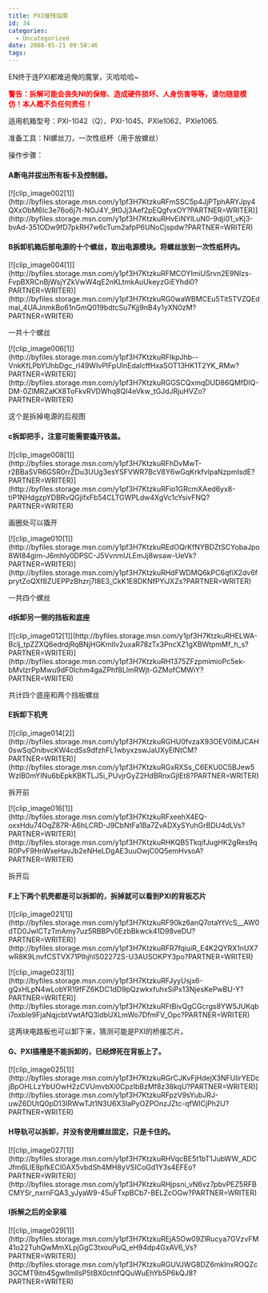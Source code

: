 ```yaml
---
title: PXI摧残指南
id: 34
categories:
  - Uncategorized
date: 2008-05-21 09:50:46
tags:
---
```


<div id="msgcns!866B8F96A2761BBE!982" class="bvMsg">

EN终于连PXI都难逃俺的魔掌，灭哈哈哈~  <p><font color="#ff0000">**警告：拆解可能会丧失NI的保修、造成硬件损坏、人身伤害等等，请勿随意模仿！本人概不负任何责任！**</font>  <p>适用机箱型号：PXI-1042（Q）、PXI-1045、PXIe1062、PXIe1065\.  <p>准备工具：NI螺丝刀，一次性纸杯（用于放螺丝） <p>操作步骤：  

#### A断电并拔出所有板卡及控制器。
 <p>[![clip_image002[1]](http://byfiles.storage.msn.com/y1pf3H7KtzkuRFmSSC5p4JjPTphARYJpy4QXxObM6Ic3e76o6j7t-NOJ4Y_9t0Jj3Aef2pEQgfvxOY?PARTNER=WRITER)](http://byfiles.storage.msn.com/y1pf3H7KtzkuRHvEiNYlLuN0-9dji01_vKj3-bvAd-351ODw9fD7pkRH7w6cTum2afpP6UNoCjspdw?PARTNER=WRITER)  

#### B拆卸机箱后部电源的十个螺丝，取出电源模块。将螺丝放到一次性纸杯内。
 <p>[![clip_image004[1]](http://byfiles.storage.msn.com/y1pf3H7KtzkuRFMCOYImiUSrvn2E9NIzs-FvpBXRCnBjWsjYZkVwW4qE2nKLtmkAuUkeyzGiEYhdi0?PARTNER=WRITER)](http://byfiles.storage.msn.com/y1pf3H7KtzkuRG0waWBMCEu5Tit5TVZQEdmal_4UAJnmkBo61nGmQ019bdtcSu7Kjj9nB4y1yXN0zM?PARTNER=WRITER)  <p>一共十个螺丝  <p>[![clip_image006[1]](http://byfiles.storage.msn.com/y1pf3H7KtzkuRFIkpJhb--VnkKfLPbYUhbDgc_rl49WIvPlFpUlnEdalcffHxaSOT13HK1T2YK_RMw?PARTNER=WRITER)](http://byfiles.storage.msn.com/y1pf3H7KtzkuRGGSCQxmqDUD86QMfDIQ-DM-0ZlMRZaKX8ToFkvRVDWhq8QI4eVkw_tGJdJRjuHVZo?PARTNER=WRITER)  <p>这个是拆掉电源的后视图  

#### c拆卸把手，注意可能需要撬开铁盖。
 <p>[![clip_image008[1]](http://byfiles.storage.msn.com/y1pf3H7KtzkuRFhDvMwT-r2BBaSVR6GSR0rrZDu3UUg3esYSFVWR7BcV8Y6wGqKrkfvlpaNzpmIsdE?PARTNER=WRITER)](http://byfiles.storage.msn.com/y1pf3H7KtzkuRFio1GRcmXAed6yx8-tiP1NHdgzpYDBRvQGjifxFb54CLTGWPLdw4XgVc1cYsivFNQ?PARTNER=WRITER)  <p>画圈处可以撬开  <p>[![clip_image010[1]](http://byfiles.storage.msn.com/y1pf3H7KtzkuREdOQrKfNYBDZtSCYobaJpo8WI84gim-J6mhly0DPSC-J5VvnmULEmJj8wsaw-UeVk?PARTNER=WRITER)](http://byfiles.storage.msn.com/y1pf3H7KtzkuRHdFWDMQ6kPC6qfiX2dv6fprytZoQXf8ZUEPPzBhzrj7I8E3_CkK1E8DKNfPYiJXZs?PARTNER=WRITER)  <p>一共四个螺丝  

#### d拆卸另一侧的挡板和底座
 <p>[![clip_image012[1]](http://byfiles.storage.msn.com/y1pf3H7KtzkuRHELWA-Bclj_tpZZXQ6edrdjRqBNjHGKmIIv2uxaR78zTx3PncXZ1gXBWtpmMf_h_s?PARTNER=WRITER)](http://byfiles.storage.msn.com/y1pf3H7KtzkuRH1375ZFzpmimioPc5ek-bMvlzrPpMwu9dF0Ichm4gaZPhf8LlmRWjt-GZMofCMWiY?PARTNER=WRITER)  <p>共计四个底座和两个挡板螺丝  

#### E拆卸下机壳
 <p>[![clip_image014[2]](http://byfiles.storage.msn.com/y1pf3H7KtzkuRGHU0fvzaX93OEV0lMJCAH0swSqOnibvcKW4cdSs9dfzhFL1wbyxzswJaUXyElNtCM?PARTNER=WRITER)](http://byfiles.storage.msn.com/y1pf3H7KtzkuRGxRXSs_C6EKU0C5BJew5WzlB0mYINu6bEpkKBKTLJ5i_PUvjrGyZ2HdBRnxGjIEt8?PARTNER=WRITER)  <p>拆开前  <p>[![clip_image016[1]](http://byfiles.storage.msn.com/y1pf3H7KtzkuRFxeehX4EQ-oxxHdu74OqZ87R-A6hLCRD-J9CbNtFa1Ba7ZvADXySYuhGrBDU4dLVs?PARTNER=WRITER)](http://byfiles.storage.msn.com/y1pf3H7KtzkuRHKQB5TkqifJugHK2gRes9qR0PvF9HnWxeHavJb2eNHeLDgAE3uuOwjC0Q5emHvsoA?PARTNER=WRITER)  <p>拆开后  

#### F上下两个机壳都是可以拆卸的，拆掉就可以看到PXI的背板芯片
 <p>[![clip_image021[1]](http://byfiles.storage.msn.com/y1pf3H7KtzkuRF90kz6anQ7otaYtVcS__AW0dTD0JwlCTzTmAmy7uz5RBBPv0EzbBkwck41D98veDU?PARTNER=WRITER)](http://byfiles.storage.msn.com/y1pf3H7KtzkuRFR7fqiuiR_E4K2QYRX1nUX7wR8K9LnvfCSTVX71PlhjhIS02272S-U3AUSOKPY3po?PARTNER=WRITER)  <p>[![clip_image023[1]](http://byfiles.storage.msn.com/y1pf3H7KtzkuRFJyyUsjx6-gQxHLpN4wLobYR19fFZ6KDC1dD9pQzwkxfuhxSiPx13NjesKePwBU-Y?PARTNER=WRITER)](http://byfiles.storage.msn.com/y1pf3H7KtzkuRFtBivQgCGcrgs8YW5JUKqbi7oxbIe9FjaNqjcbtVwtAfQ3ldbUXLmWo7DfmFV_Opc?PARTNER=WRITER)  <p>这两块电路板也可以卸下来，猜测可能是PXI的桥接芯片。  

#### G、PXI插槽是不能拆卸的，已经焊死在背板上了。
 <p>[![clip_image025[1]](http://byfiles.storage.msn.com/y1pf3H7KtzkuRGrCJKvFjHdejX3NFUlirYEDcjBpOHLLzYbUOwH2zCVUmvbXi0CpzIbBzMf8z38kqU?PARTNER=WRITER)](http://byfiles.storage.msn.com/y1pf3H7KtzkuRFpzV9sYubJRJ-uwZ6DUtQ0pD13IRWwTJt1N3U6X3IaPyOZPOnzJZtc-qfWlCjPh2U?PARTNER=WRITER)  

#### H导轨可以拆卸，并没有使用螺丝固定，只是卡住的。
 <p>[![clip_image027[1]](http://byfiles.storage.msn.com/y1pf3H7KtzkuRHVqcBE5t1bT1JubWW_ADCJfm6LIE8pfkECI0AX5vbdSh4MH8yVSICoGd1Y3s4EFEo?PARTNER=WRITER)](http://byfiles.storage.msn.com/y1pf3H7KtzkuRHjpsni_vN6vz7pbvPEZ5RFBCMYSr_nxrnFQA3_yJyaW9-45uFTxpBCb7-BELZcOGw?PARTNER=WRITER)  

#### I拆解之后的全家福
 <p>[![clip_image029[1]](http://byfiles.storage.msn.com/y1pf3H7KtzkuREjA5Ow09ZlRucya7GVzvFM41o22TuhQwMmXLpjGgC3txouPuQ_eH94dp4GxAV6_Vs?PARTNER=WRITER)](http://byfiles.storage.msn.com/y1pf3H7KtzkuRGUVJWG8DZ6mkInxROQZc3GCMT9itn4SgwIlmllsP5tBX0ctnfQQuWuEhYb5P6kQJ8?PARTNER=WRITER)
</p></p></p></p></p></p></p></p></p></div>